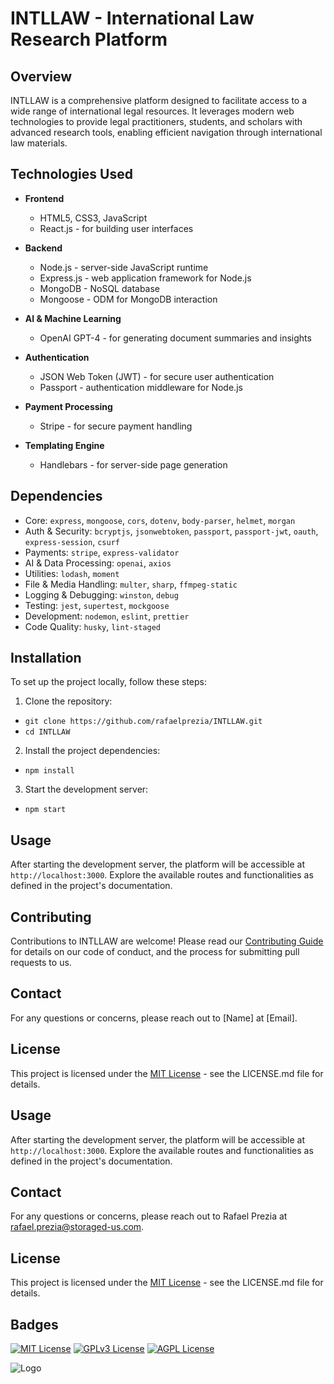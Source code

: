 
# INTLLAW - International Law Research Platform

## Overview
INTLLAW is a comprehensive platform designed to facilitate access to a wide range of international legal resources. It leverages modern web technologies to provide legal practitioners, students, and scholars with advanced research tools, enabling efficient navigation through international law materials.

## Technologies Used

- **Frontend**
  - HTML5, CSS3, JavaScript
  - React.js - for building user interfaces

- **Backend**
  - Node.js - server-side JavaScript runtime
  - Express.js - web application framework for Node.js
  - MongoDB - NoSQL database
  - Mongoose - ODM for MongoDB interaction

- **AI & Machine Learning**
  - OpenAI GPT-4 - for generating document summaries and insights

- **Authentication**
  - JSON Web Token (JWT) - for secure user authentication
  - Passport - authentication middleware for Node.js

- **Payment Processing**
  - Stripe - for secure payment handling

- **Templating Engine**
  - Handlebars - for server-side page generation

## Dependencies

- Core: `express`, `mongoose`, `cors`, `dotenv`, `body-parser`, `helmet`, `morgan`
- Auth & Security: `bcryptjs`, `jsonwebtoken`, `passport`, `passport-jwt`, `oauth`, `express-session`, `csurf`
- Payments: `stripe`, `express-validator`
- AI & Data Processing: `openai`, `axios`
- Utilities: `lodash`, `moment`
- File & Media Handling: `multer`, `sharp`, `ffmpeg-static`
- Logging & Debugging: `winston`, `debug`
- Testing: `jest`, `supertest`, `mockgoose`
- Development: `nodemon`, `eslint`, `prettier`
- Code Quality: `husky`, `lint-staged`

## Installation

To set up the project locally, follow these steps:

1. Clone the repository:

- `git clone https://github.com/rafaelprezia/INTLLAW.git`
- `cd INTLLAW`

2. Install the project dependencies:

- `npm install`

3. Start the development server:

- `npm start`


## Usage

After starting the development server, the platform will be accessible at `http://localhost:3000`. Explore the available routes and functionalities as defined in the project's documentation.

## Contributing

Contributions to INTLLAW are welcome! Please read our [Contributing Guide](CONTRIBUTING.md) for details on our code of conduct, and the process for submitting pull requests to us.

## Contact

For any questions or concerns, please reach out to [Name] at [Email].

## License

This project is licensed under the [MIT License](LICENSE) - see the LICENSE.md file for details.

## Usage

After starting the development server, the platform will be accessible at `http://localhost:3000`. Explore the available routes and functionalities as defined in the project's documentation.


## Contact

For any questions or concerns, please reach out to Rafael Prezia at rafael.prezia@storaged-us.com.

## License

This project is licensed under the [MIT License](LICENSE) - see the LICENSE.md file for details.


## Badges


[![MIT License](https://img.shields.io/badge/License-MIT-green.svg)](https://choosealicense.com/licenses/mit/)
[![GPLv3 License](https://img.shields.io/badge/License-GPL%20v3-yellow.svg)](https://opensource.org/licenses/)
[![AGPL License](https://img.shields.io/badge/license-AGPL-blue.svg)](http://www.gnu.org/licenses/agpl-3.0)


![Logo](https://static.wixstatic.com/media/62ec36_eb0e8197cc0342c490738b51e5f25882~mv2.png/v1/crop/x_0,y_1624,w_4000,h_751/fill/w_380,h_71,al_c,q_85,usm_0.66_1.00_0.01,enc_auto/StorageD-V.png)

